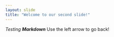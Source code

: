 ```yaml
---
layout: slide
title: "Welcome to our second slide!"
---
```

_Testing **Markdown**_
Use the left arrow to go back!
